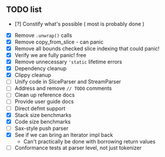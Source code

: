 ## TODO list
- [?] Constify what's possible ( most is probably done )
- [x] Remove `.unwrap()` calls
- [x] Remove copy_from_slice - can panic
- [x] Remove all bounds checked slice indexing that could panic!
- [x] Verify we are fully panic! free
- [x] Remove unnecessary `'static` lifetime errors
- [x] Dependency cleanup
- [x] Clippy cleanup
- [ ] Unify code in SliceParser and StreamParser
- [ ] Address and remove `// TODO` comments
- [ ] Clean up reference docs
- [ ] Provide user guide docs
- [ ] Direct defmt support
- [x] Stack size benchmarks
- [x] Code size benchmarks
- [ ] Sax-style push parser
- [x] See if we can bring an Iterator impl back
    - Can't practically be done with borrowing return values
- [ ] Conformance tests at parser level, not just tokenizer
